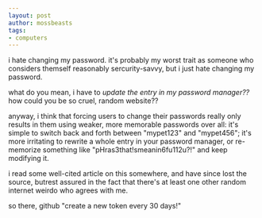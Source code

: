 ```yaml
---
layout: post
author: mossbeasts
tags:
- computers
---
```

i hate changing my password. it's probably my worst trait as someone who considers themself reasonably sercurity-savvy, but i just hate changing my password.

what do you mean, i have to *update the entry in my password manager??* how could you be so cruel, random website??

anyway, i think that forcing users to change their passwords really only results in them using weaker, more memorable passwords over all: it's simple to switch back and forth between "mypet123" and "mypet456"; it's more irritating to rewrite a whole entry in your password manager, or re-memorize something like "pHras3that!smeanin6fu112u?!" and keep modifying it.

i read some well-cited article on this somewhere, and have since lost the source, butrest assured in the fact that there's at least one other random internet weirdo who agrees with me.

so there, github "create a new token every 30 days!"
